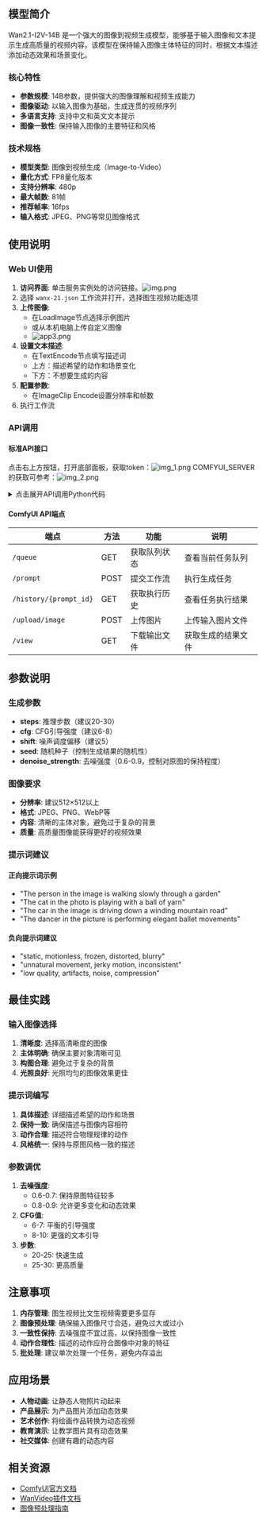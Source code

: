 ## 模型简介

Wan2.1-I2V-14B 是一个强大的图像到视频生成模型，能够基于输入图像和文本提示生成高质量的视频内容。该模型在保持输入图像主体特征的同时，根据文本描述添加动态效果和场景变化。

### 核心特性
- **参数规模**: 14B参数，提供强大的图像理解和视频生成能力
- **图像驱动**: 以输入图像为基础，生成连贯的视频序列
- **多语言支持**: 支持中文和英文文本提示
- **图像一致性**: 保持输入图像的主要特征和风格

### 技术规格
- **模型类型**: 图像到视频生成（Image-to-Video）
- **量化方式**: FP8量化版本
- **支持分辨率**: 480p
- **最大帧数**: 81帧
- **推荐帧率**: 16fps
- **输入格式**: JPEG、PNG等常见图像格式

## 使用说明

### Web UI使用
1. **访问界面**: 单击服务实例处的访问链接。![img.png](img.png)
2. 选择 `wanx-21.json` 工作流并打开，选择图生视频功能选项
3. **上传图像**:
    - 在LoadImage节点选择示例图片
    - 或从本机电脑上传自定义图像
    - ![app3.png](app3.png)
4. **设置文本描述**:
    - 在TextEncode节点填写描述词
    - 上方：描述希望的动作和场景变化
    - 下方：不想要生成的内容
5. **配置参数**:
    - 在ImageClip Encode设置分辨率和帧数
6. 执行工作流

### API调用

#### 标准API接口

点击右上方按钮，打开底部面板，获取token：![img_1.png](img_1.png)
COMFYUI_SERVER的获取可参考：![img_2.png](img_2.png)

<details>
<summary>点击展开API调用Python代码</summary>

```python
import requests, json, uuid, time, random, os

# 配置参数
COMFYUI_SERVER, COMFYUI_TOKEN = "输入您的服务器地址", "输入您的token"
T5_MODEL = "wan2.1/umt5-xxl-enc-bf16.safetensors"
VIDEO_MODEL = "Wan2_1-I2V-14B-480P_fp8_e4m3fn.safetensors"
VAE_MODEL = "wan2.1/Wan2_1_VAE_bf16.safetensors"
CLIP_MODEL = "wan2.1/open-clip-xlm-roberta-large-vit-huge-14_visual_fp16.safetensors"

# 预设参数
IMAGE_PATH = "girl.png"
PROMPT = "A beautiful anime girl with long flowing hair, graceful movements, smooth animation, cinematic lighting, high quality"
NEG_PROMPT = "bad quality video, low quality, blurry, distorted, choppy animation, static, bad anatomy"

class ComfyUIClient:
   def __init__(self, server=COMFYUI_SERVER, token=COMFYUI_TOKEN):
      self.base_url, self.token, self.client_id = f"http://{server}", token, str(uuid.uuid4())
      self.headers = {"Content-Type": "application/json", **({"Authorization": f"Bearer {token}"} if token else {})}

   def upload_image(self, image_path):
      """上传图片到ComfyUI"""
      if not os.path.exists(image_path):
         raise Exception(f"图片文件不存在: {image_path}")

      try:
         with open(image_path, 'rb') as f:
            files = {'image': (os.path.basename(image_path), f, 'image/png')}
            headers = {}
            if self.token:
               headers["Authorization"] = f"Bearer {self.token}"

            response = requests.post(f"{self.base_url}/upload/image", files=files, headers=headers)
            print(f"Upload response: {response.text}")

            if response.status_code != 200:
               raise Exception(f"上传失败，状态码: {response.status_code}")

            result = response.json()
            if 'name' not in result:
               raise Exception(f"上传响应中没有文件名: {result}")

            return result['name']
      except Exception as e:
         raise Exception(f"图片上传失败: {e}")

   def generate_i2v(self, image_path, prompt, neg_prompt, steps=10, cfg=6, width=512, height=512, frames=81):
      """图生视频 - 修复clip_vision输入"""
      print("📤 正在上传图片...")
      image_name = self.upload_image(image_path)
      print(f"✅ 图片上传成功: {image_name}")

      workflow = {
         "42": {"inputs": {"image": image_name, "upload": "image"}, "class_type": "LoadImage"},
         "43": {"inputs": {"model_name": VAE_MODEL, "precision": "bf16"}, "class_type": "WanVideoVAELoader"},
         "44": {"inputs": {"model_name": CLIP_MODEL, "precision": "fp16", "load_device": "offload_device"}, "class_type": "LoadWanVideoClipTextEncoder"},
         "45": {"inputs": {"model_name": T5_MODEL, "precision": "bf16", "load_device": "offload_device", "quantization": "disabled"}, "class_type": "LoadWanVideoT5TextEncoder"},
         "46": {"inputs": {"blocks_to_swap": 10, "offload_img_emb": False, "offload_txt_emb": False, "use_non_blocking": True, "vace_blocks_to_swap": 0}, "class_type": "WanVideoBlockSwap"},
         "47": {"inputs": {"backend": "inductor", "fullgraph": False, "mode": "default", "dynamic": False, "dynamo_cache_size_limit": 64, "compile_transformer_blocks_only": True, "dynamo_recompile_limit": 128}, "class_type": "WanVideoTorchCompileSettings"},
         "48": {"inputs": {"model": VIDEO_MODEL, "base_precision": "bf16", "quantization": "fp8_e4m3fn", "load_device": "offload_device", "attention_mode": "sageattn", "block_swap_args": ["46", 0]}, "class_type": "WanVideoModelLoader"},
         "49": {"inputs": {"positive_prompt": prompt, "negative_prompt": neg_prompt, "force_offload": True, "t5": ["45", 0]}, "class_type": "WanVideoTextEncode"},
         "50": {
            "inputs": {
               "generation_width": width,
               "generation_height": height,
               "num_frames": frames,
               "force_offload": True,
               "noise_aug_strength": 0,
               "latent_strength": 1,
               "clip_embed_strength": 1,
               "adjust_resolution": True,
               "image": ["42", 0],
               "vae": ["43", 0],
               "clip_vision": ["44", 0]  # 修改为clip_vision
            },
            "class_type": "WanVideoImageClipEncode"
         },
         "52": {"inputs": {"steps": steps, "cfg": cfg, "shift": 5, "seed": random.randint(1, 1000000), "force_offload": True, "scheduler": "dpm++", "riflex_freq_index": 0, "denoise_strength": 1, "batched_cfg": False, "rope_function": "comfy", "model": ["48", 0], "text_embeds": ["49", 0], "image_embeds": ["50", 0]}, "class_type": "WanVideoSampler"},
         "53": {"inputs": {"enable_vae_tiling": True, "tile_x": 272, "tile_y": 272, "tile_stride_x": 144, "tile_stride_y": 128, "vae": ["43", 0], "samples": ["52", 0]}, "class_type": "WanVideoDecode"},
         "54": {"inputs": {"frame_rate": 16, "loop_count": 0, "filename_prefix": "WanVideo2_1", "format": "video/h264-mp4", "pix_fmt": "yuv420p", "crf": 19, "save_metadata": True, "trim_to_audio": False, "pingpong": False, "save_output": True, "images": ["53", 0]}, "class_type": "VHS_VideoCombine"}
      }

      print("📤 提交工作流...")
      response = requests.post(f"{self.base_url}/prompt", headers=self.headers, json={"prompt": workflow, "client_id": self.client_id})
      print(f"API Response: {response.text}")
      result = response.json()
      if "error" in result: raise Exception(f"Workflow error: {result['error']}")
      if "prompt_id" not in result: raise Exception(f"No prompt_id in response: {result}")
      return result["prompt_id"]

   def get_status(self, task_id):
      try:
         queue_data = requests.get(f"{self.base_url}/queue", headers=self.headers).json()
         if any(item[1] == task_id for item in queue_data.get("queue_running", [])): return "processing"
         if any(item[1] == task_id for item in queue_data.get("queue_pending", [])): return "pending"
         history_response = requests.get(f"{self.base_url}/history/{task_id}", headers=self.headers)
         return "completed" if history_response.status_code == 200 and task_id in history_response.json() else "processing"
      except: return "processing"

   def download_video(self, task_id, output_path="i2v_output.mp4"):
      try:
         response = requests.get(f"{self.base_url}/history/{task_id}", headers=self.headers)
         history = response.json()
         if task_id in history:
            for output in history[task_id]['outputs'].values():
               if 'gifs' in output:
                  filename = output['gifs'][0]['filename']
                  video_response = requests.get(f"{self.base_url}/view?filename={filename}", headers=self.headers)
                  with open(output_path, "wb") as f: f.write(video_response.content)
                  return output_path
      except Exception as e: print(f"Download error: {e}")
      return None

def main():
   client = ComfyUIClient()
   try:
      print(f"🎬 开始图生视频任务...")
      print(f"📷 输入图片: {IMAGE_PATH}")
      print(f"📝 提示词: {PROMPT}")

      if not os.path.exists(IMAGE_PATH):
         print(f"❌ 图片文件不存在: {IMAGE_PATH}")
         print("请确保当前目录下有 girl.png 文件")
         return

      task_id = client.generate_i2v(IMAGE_PATH, PROMPT, NEG_PROMPT, 10, 6, 512, 512, 81)
      print(f"🆔 Task ID: {task_id}")

      while True:
         status = client.get_status(task_id)
         print(f"📊 Current status: {status}")
         if status == "completed": print("✅ Video ready!"); break
         elif status == "failed": print("❌ Generation failed!"); exit(1)
         time.sleep(10)

      output_file = client.download_video(task_id, "i2v_output.mp4")
      print("🎉 Video downloaded successfully!" if output_file else "❌ Failed to download video")
      if output_file: print(f"📁 Saved as: {output_file}")

   except Exception as e: print(f"❌ Error: {e}")

if __name__ == "__main__": main()

```

</details>

#### ComfyUI API端点

| 端点 | 方法 | 功能 | 说明 |
|------|------|------|------|
| `/queue` | GET | 获取队列状态 | 查看当前任务队列 |
| `/prompt` | POST | 提交工作流 | 执行生成任务 |
| `/history/{prompt_id}` | GET | 获取执行历史 | 查看任务执行结果 |
| `/upload/image` | POST | 上传图片 | 上传输入图片文件 |
| `/view` | GET | 下载输出文件 | 获取生成的结果文件 |


## 参数说明

### 生成参数
- **steps**: 推理步数（建议20-30）
- **cfg**: CFG引导强度（建议6-8）
- **shift**: 噪声调度偏移（建议5）
- **seed**: 随机种子（控制生成结果的随机性）
- **denoise_strength**: 去噪强度（0.6-0.9，控制对原图的保持程度）

### 图像要求
- **分辨率**: 建议512×512以上
- **格式**: JPEG、PNG、WebP等
- **内容**: 清晰的主体对象，避免过于复杂的背景
- **质量**: 高质量图像能获得更好的视频效果


### 提示词建议

#### 正向提示词示例
- "The person in the image is walking slowly through a garden"
- "The cat in the photo is playing with a ball of yarn"
- "The car in the image is driving down a winding mountain road"
- "The dancer in the picture is performing elegant ballet movements"

#### 负向提示词建议
- "static, motionless, frozen, distorted, blurry"
- "unnatural movement, jerky motion, inconsistent"
- "low quality, artifacts, noise, compression"

## 最佳实践

### 输入图像选择
1. **清晰度**: 选择高清晰度的图像
2. **主体明确**: 确保主要对象清晰可见
3. **构图合理**: 避免过于复杂的背景
4. **光照良好**: 光照均匀的图像效果更佳

### 提示词编写
1. **具体描述**: 详细描述希望的动作和场景
2. **保持一致**: 确保描述与图像内容相符
3. **动作合理**: 描述符合物理规律的动作
4. **风格统一**: 保持与原图风格一致的描述

### 参数调优
1. **去噪强度**:
    - 0.6-0.7: 保持原图特征较多
    - 0.8-0.9: 允许更多变化和动态效果
2. **CFG值**:
    - 6-7: 平衡的引导强度
    - 8-10: 更强的文本引导
3. **步数**:
    - 20-25: 快速生成
    - 25-30: 更高质量

## 注意事项

1. **内存管理**: 图生视频比文生视频需要更多显存
2. **图像预处理**: 确保输入图像尺寸合适，避免过大或过小
3. **一致性保持**: 去噪强度不宜过高，以保持图像一致性
4. **动作合理性**: 描述的动作应符合图像中对象的特征
5. **批处理**: 建议单次处理一个任务，避免内存溢出

## 应用场景

- **人物动画**: 让静态人物照片动起来
- **产品展示**: 为产品图片添加动态效果
- **艺术创作**: 将绘画作品转换为动态视频
- **教育演示**: 让教学图片具有动态效果
- **社交媒体**: 创建有趣的动态内容

## 相关资源

- [ComfyUI官方文档](https://comfyui-wiki.com/zh/interface/node-options)
- [WanVideo插件文档](https://github.com/kijai/ComfyUI-WanVideoWrapper/blob/main/readme.md)
- [图像预处理指南](https://docs.comfy.org/essentials/image_preprocessing)
